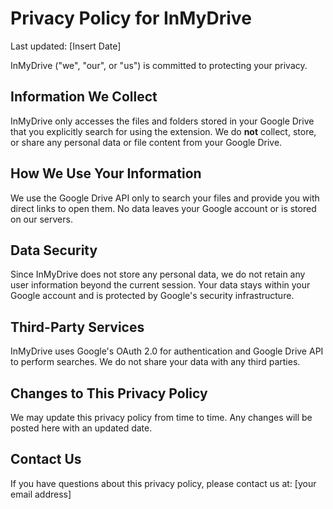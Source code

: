 # Privacy Policy for InMyDrive

Last updated: [Insert Date]

InMyDrive ("we", "our", or "us") is committed to protecting your privacy.

## Information We Collect

InMyDrive only accesses the files and folders stored in your Google Drive that you explicitly search for using the extension. We do **not** collect, store, or share any personal data or file content from your Google Drive.

## How We Use Your Information

We use the Google Drive API only to search your files and provide you with direct links to open them. No data leaves your Google account or is stored on our servers.

## Data Security

Since InMyDrive does not store any personal data, we do not retain any user information beyond the current session. Your data stays within your Google account and is protected by Google's security infrastructure.

## Third-Party Services

InMyDrive uses Google's OAuth 2.0 for authentication and Google Drive API to perform searches. We do not share your data with any third parties.

## Changes to This Privacy Policy

We may update this privacy policy from time to time. Any changes will be posted here with an updated date.

## Contact Us

If you have questions about this privacy policy, please contact us at: [your email address]
